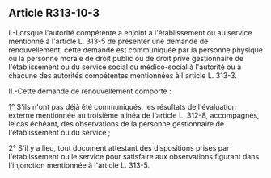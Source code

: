 ## Article R313-10-3

I.-Lorsque l'autorité compétente a enjoint à l'établissement ou au service mentionné à l'article L. 313-5 de
présenter une demande de renouvellement, cette demande est communiquée par la personne physique ou
la personne morale de droit public ou de droit privé gestionnaire de l'établissement ou du service social ou
médico-social à l'autorité ou à chacune des autorités compétentes mentionnées à l'article L. 313-3.

II.-Cette demande de renouvellement comporte :

1° S'ils n'ont pas déjà été communiqués, les résultats de l'évaluation externe mentionnée au troisième
alinéa de l'article L. 312-8, accompagnés, le cas échéant, des observations de la personne gestionnaire de
l'établissement ou du service ;

2° S'il y a lieu, tout document attestant des dispositions prises par l'établissement ou le service pour satisfaire
aux observations figurant dans l'injonction mentionnée à l'article L. 313-5.

